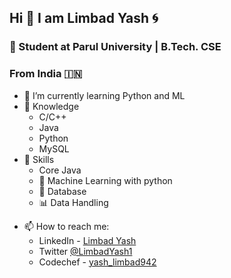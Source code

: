 ## Hi 👋 I am Limbad Yash 🌀

### 📙 Student at Parul University | B.Tech. CSE
### From India 🇮🇳

<!-- - 🔭 I’m currently working on my AI -->
- 🌱 I’m currently learning Python and ML
- 🧠 Knowledge
  - C/C++
  - Java
  - Python
  - MySQL
- 💪 Skills
  - Core Java
  - 🤖 Machine Learning with python
  - 💾 Database
  - 📊 Data Handling
<!-- - 👯 I’m looking to collaborate on ... -->
<!-- - 🤔 I’m looking for help with ... -->
<!-- - 💬 Ask me about ... -->
- 📫 How to reach me: 
  - LinkedIn - [Limbad Yash](https://www.linkedin.com/in/yash-limbad-14a005220/)
  - Twitter [@LimbadYash1](https://twitter.com/LimbadYash1)
  - Codechef - [yash_limbad942](https://www.codechef.com/users/yash_limbad942)
<!-- - 😄 Pronouns: ... -->
<!-- - ⚡ Fun fact: ... -->
